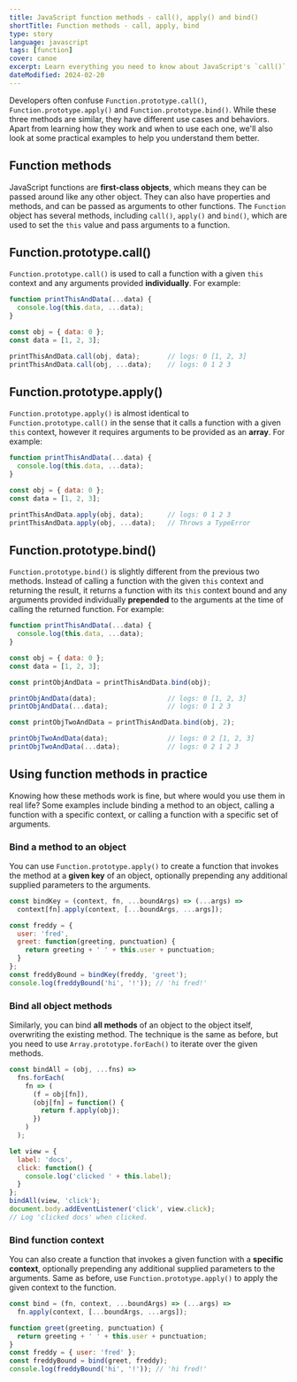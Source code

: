 ```yaml
---
title: JavaScript function methods - call(), apply() and bind()
shortTitle: Function methods - call, apply, bind
type: story
language: javascript
tags: [function]
cover: canoe
excerpt: Learn everything you need to know about JavaScript's `call()`, `apply()` and `bind()` in this short guide.
dateModified: 2024-02-20
---
```


Developers often confuse `Function.prototype.call()`, `Function.prototype.apply()` and `Function.prototype.bind()`. While these three methods are similar, they have different use cases and behaviors. Apart from learning how they work and when to use each one, we'll also look at some practical examples to help you understand them better.

## Function methods

JavaScript functions are **first-class objects**, which means they can be passed around like any other object. They can also have properties and methods, and can be passed as arguments to other functions. The `Function` object has several methods, including `call()`, `apply()` and `bind()`, which are used to set the `this` value and pass arguments to a function.

## Function.prototype.call()

`Function.prototype.call()` is used to call a function with a given `this` context and any arguments provided **individually**. For example:

```js
function printThisAndData(...data) {
  console.log(this.data, ...data);
}

const obj = { data: 0 };
const data = [1, 2, 3];

printThisAndData.call(obj, data);       // logs: 0 [1, 2, 3]
printThisAndData.call(obj, ...data);    // logs: 0 1 2 3
```

## Function.prototype.apply()

`Function.prototype.apply()` is almost identical to `Function.prototype.call()` in the sense that it calls a function with a given `this` context, however it requires arguments to be provided as an **array**. For example:

```js
function printThisAndData(...data) {
  console.log(this.data, ...data);
}

const obj = { data: 0 };
const data = [1, 2, 3];

printThisAndData.apply(obj, data);      // logs: 0 1 2 3
printThisAndData.apply(obj, ...data);   // Throws a TypeError
```

## Function.prototype.bind()

`Function.prototype.bind()` is slightly different from the previous two methods. Instead of calling a function with the given `this` context and returning the result, it returns a function with its `this` context bound and any arguments provided individually **prepended** to the arguments at the time of calling the returned function. For example:

```js
function printThisAndData(...data) {
  console.log(this.data, ...data);
}

const obj = { data: 0 };
const data = [1, 2, 3];

const printObjAndData = printThisAndData.bind(obj);

printObjAndData(data);                  // logs: 0 [1, 2, 3]
printObjAndData(...data);               // logs: 0 1 2 3

const printObjTwoAndData = printThisAndData.bind(obj, 2);

printObjTwoAndData(data);               // logs: 0 2 [1, 2, 3]
printObjTwoAndData(...data);            // logs: 0 2 1 2 3
```

## Using function methods in practice

Knowing how these methods work is fine, but where would you use them in real life? Some examples include binding a method to an object, calling a function with a specific context, or calling a function with a specific set of arguments.

### Bind a method to an object

You can use `Function.prototype.apply()` to create a function that invokes the method at a **given key** of an object, optionally prepending any additional supplied parameters to the arguments.

```js
const bindKey = (context, fn, ...boundArgs) => (...args) =>
  context[fn].apply(context, [...boundArgs, ...args]);

const freddy = {
  user: 'fred',
  greet: function(greeting, punctuation) {
    return greeting + ' ' + this.user + punctuation;
  }
};
const freddyBound = bindKey(freddy, 'greet');
console.log(freddyBound('hi', '!')); // 'hi fred!'
```

### Bind all object methods

Similarly, you can bind **all methods** of an object to the object itself, overwriting the existing method. The technique is the same as before, but you need to use `Array.prototype.forEach()` to iterate over the given methods.

```js
const bindAll = (obj, ...fns) =>
  fns.forEach(
    fn => (
      (f = obj[fn]),
      (obj[fn] = function() {
        return f.apply(obj);
      })
    )
  );

let view = {
  label: 'docs',
  click: function() {
    console.log('clicked ' + this.label);
  }
};
bindAll(view, 'click');
document.body.addEventListener('click', view.click);
// Log 'clicked docs' when clicked.
```

### Bind function context

You can also create a function that invokes a given function with a **specific context**, optionally prepending any additional supplied parameters to the arguments. Same as before, use `Function.prototype.apply()` to apply the given context to the function.

```js
const bind = (fn, context, ...boundArgs) => (...args) =>
  fn.apply(context, [...boundArgs, ...args]);

function greet(greeting, punctuation) {
  return greeting + ' ' + this.user + punctuation;
}
const freddy = { user: 'fred' };
const freddyBound = bind(greet, freddy);
console.log(freddyBound('hi', '!')); // 'hi fred!'
```
